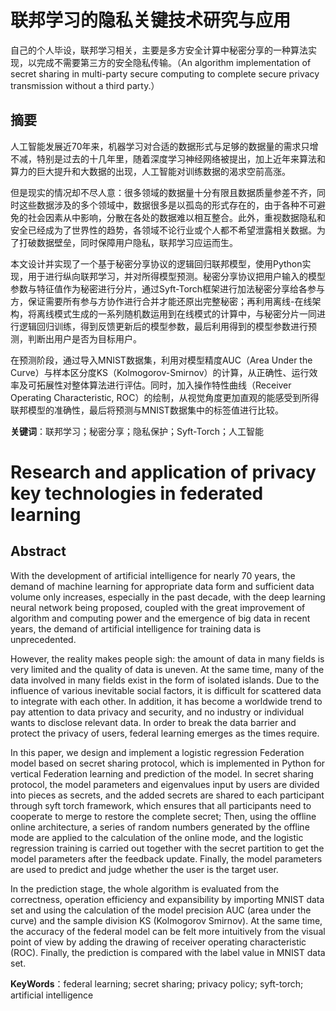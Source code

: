 # 联邦学习的隐私关键技术研究与应用


自己的个人毕设，联邦学习相关，主要是多方安全计算中秘密分享的一种算法实现，以完成不需要第三方的安全隐私传输。（An algorithm implementation of secret sharing in multi-party secure computing to complete secure privacy transmission without a third party.）


## 摘要


人工智能发展近70年来，机器学习对合适的数据形式与足够的数据量的需求只增不减，特别是过去的十几年里，随着深度学习神经网络被提出，加上近年来算法和算力的巨大提升和大数据的出现，人工智能对训练数据的渴求空前高涨。


但是现实的情况却不尽人意：很多领域的数据量十分有限且数据质量参差不齐，同时这些数据涉及的多个领域中，数据很多是以孤岛的形式存在的，由于各种不可避免的社会因素从中影响，分散在各处的数据难以相互整合。此外，重视数据隐私和安全已经成为了世界性的趋势，各领域不论行业或个人都不希望泄露相关数据。为了打破数据壁垒，同时保障用户隐私，联邦学习应运而生。


本文设计并实现了一个基于秘密分享协议的逻辑回归联邦模型，使用Python实现，用于进行纵向联邦学习，并对所得模型预测。秘密分享协议把用户输入的模型参数与特征值作为秘密进行分片，通过Syft-Torch框架进行加法秘密分享给各参与方，保证需要所有参与方协作进行合并才能还原出完整秘密；再利用离线-在线架构，将离线模式生成的一系列随机数运用到在线模式的计算中，与秘密分片一同进行逻辑回归训练，得到反馈更新后的模型参数，最后利用得到的模型参数进行预测，判断出用户是否为目标用户。


在预测阶段，通过导入MNIST数据集，利用对模型精度AUC（Area Under the Curve）与样本区分度KS（Kolmogorov-Smirnov）的计算，从正确性、运行效率及可拓展性对整体算法进行评估。同时，加入操作特性曲线（Receiver Operating Characteristic, ROC）的绘制，从视觉角度更加直观的能感受到所得联邦模型的准确性，最后将预测与MNIST数据集中的标签值进行比较。


**关键词**：联邦学习；秘密分享；隐私保护；Syft-Torch；人工智能



# Research and application of privacy key technologies in federated learning


## Abstract


With the development of artificial intelligence for nearly 70 years, the demand of machine learning for appropriate data form and sufficient data volume only increases, especially in the past decade, with the deep learning neural network being proposed, coupled with the great improvement of algorithm and computing power and the emergence of big data in recent years, the demand of artificial intelligence for training data is unprecedented.


However, the reality makes people sigh: the amount of data in many fields is very limited and the quality of data is uneven. At the same time, many of the data involved in many fields exist in the form of isolated islands. Due to the influence of various inevitable social factors, it is difficult for scattered data to integrate with each other. In addition, it has become a worldwide trend to pay attention to data privacy and security, and no industry or individual wants to disclose relevant data. In order to break the data barrier and protect the privacy of users, federal learning emerges as the times require. 


In this paper, we design and implement a logistic regression Federation model based on secret sharing protocol, which is implemented in Python for vertical Federation learning and prediction of the model. In secret sharing protocol, the model parameters and eigenvalues input by users are divided into pieces as secrets, and the added secrets are shared to each participant through syft torch framework, which ensures that all participants need to cooperate to merge to restore the complete secret; Then, using the offline online architecture, a series of random numbers generated by the offline mode are applied to the calculation of the online mode, and the logistic regression training is carried out together with the secret partition to get the model parameters after the feedback update. Finally, the model parameters are used to predict and judge whether the user is the target user.


In the prediction stage, the whole algorithm is evaluated from the correctness, operation efficiency and expansibility by importing MNIST data set and using the calculation of the model precision AUC (area under the curve) and the sample division KS (Kolmogorov Smirnov). At the same time, the accuracy of the federal model can be felt more intuitively from the visual point of view by adding the drawing of receiver operating characteristic (ROC). Finally, the prediction is compared with the label value in MNIST data set.


 **KeyWords**：federal learning; secret sharing; privacy policy; syft-torch; artificial intelligence